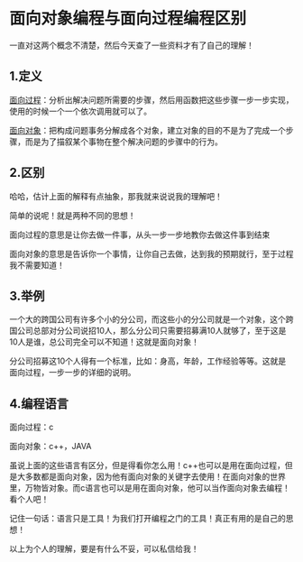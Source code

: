 # 面向对象编程与面向过程编程区别

一直对这两个概念不清楚，然后今天查了一些资料才有了自己的理解！

## 1.定义

[面向过程](https://baike.baidu.com/item/%E9%9D%A2%E5%90%91%E8%BF%87%E7%A8%8B/9957246?fr=aladdin)：分析出解决问题所需要的步骤，然后用函数把这些步骤一步一步实现，使用的时候一个一个依次调用就可以了。

[面向对象](https://baike.baidu.com/item/%E9%9D%A2%E5%90%91%E5%AF%B9%E8%B1%A1%E6%80%9D%E6%83%B3/240989)：把构成问题事务分解成各个对象，建立对象的目的不是为了完成一个步骤，而是为了描叙某个事物在整个解决问题的步骤中的行为。


## 2.区别

哈哈，估计上面的解释有点抽象，那我就来说说我的理解吧！

简单的说呢！就是两种不同的思想！

面向过程的意思是让你去做一件事，从头一步一步地教你去做这件事到结束

面向对象的意思是告诉你一个事情，让你自己去做，达到我的预期就行，至于过程我不需要知道！

## 3.举例

一个大的跨国公司有许多个小的分公司，而这些小的分公司就是一个对象，这个跨国公司总部对分公司说招10人，那么分公司只需要招募满10人就够了，至于这是10人是谁，总公司完全可以不知道！这就是面向对象！

分公司招募这10个人得有一个标准，比如：身高，年龄，工作经验等等。这就是面向过程，一步一步的详细的说明。

## 4.编程语言

面向过程：c

面向对象：c++，JAVA

虽说上面的这些语言有区分，但是得看你怎么用！c++也可以是用在面向过程，但是大多数都是面向对象，因为他有面向对象的关键字去使用！在面向对象的世界里，万物皆对象。而c语言也可以是用在面向对象，他可以当作面向对象去编程！看个人吧！

记住一句话：语言只是工具！为我们打开编程之门的工具！真正有用的是自己的思想！

以上为个人的理解，要是有什么不妥，可以私信给我！
